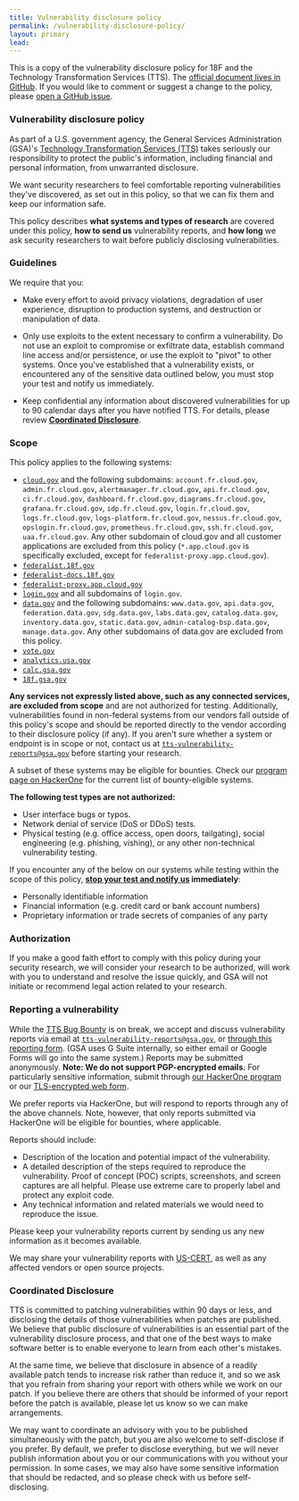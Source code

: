 ```yaml
---
title: Vulnerability disclosure policy
permalink: /vulnerability-disclosure-policy/
layout: primary
lead:
---
```


This is a copy of the vulnerability disclosure policy for 18F and the Technology Transformation Services (TTS). The [official document lives in GitHub](https://github.com/18F/vulnerability-disclosure-policy/blob/master/vulnerability-disclosure-policy.md#vulnerability-disclosure-policy). If you would like to comment or suggest a change to the policy, please [open a GitHub issue](https://github.com/18F/vulnerability-disclosure-policy/issues).

### Vulnerability disclosure policy

As part of a U.S. government agency, the General Services Administration (GSA)'s [Technology Transformation Services (TTS)](https://gsa.gov/tts) takes seriously our responsibility to protect the public's information, including financial and personal information, from unwarranted disclosure.

We want security researchers to feel comfortable reporting vulnerabilities they've discovered, as set out in this policy, so that we can fix them and keep our information safe.

This policy describes **what systems and types of research** are covered under this policy, **how to send us** vulnerability reports, and **how long** we ask security researchers to wait before publicly disclosing vulnerabilities.

### Guidelines

We require that you:

* Make every effort to avoid privacy violations, degradation of user experience, disruption to production systems, and destruction or manipulation of data.

* Only use exploits to the extent necessary to confirm a vulnerability. Do not use an exploit to compromise or exfiltrate data, establish command line access and/or persistence, or use the exploit to "pivot" to other systems. Once you've established that a vulnerability exists, or encountered any of the sensitive data outlined below, you must stop your test and notify us immediately.

* Keep confidential any information about discovered vulnerabilities for up to 90 calendar days after you have notified TTS. For details, please review **[Coordinated Disclosure](#coordinated-disclosure)**.

### Scope

This policy applies to the following systems:

* [`cloud.gov`](https://cloud.gov) and the following subdomains: `account.fr.cloud.gov`, `admin.fr.cloud.gov`, `alertmanager.fr.cloud.gov`, `api.fr.cloud.gov`, `ci.fr.cloud.gov`, `dashboard.fr.cloud.gov`, `diagrams.fr.cloud.gov`, `grafana.fr.cloud.gov`, `idp.fr.cloud.gov`, `login.fr.cloud.gov`, `logs.fr.cloud.gov`, `logs-platform.fr.cloud.gov`, `nessus.fr.cloud.gov`, `opslogin.fr.cloud.gov`, `prometheus.fr.cloud.gov`, `ssh.fr.cloud.gov`, `uaa.fr.cloud.gov`. Any other subdomain of cloud.gov and all customer applications are excluded from this policy (`*.app.cloud.gov` is specifically excluded, except for `federalist-proxy.app.cloud.gov`).
* [`federalist.18f.gov`](https://federalist.18f.gov)
* [`federalist-docs.18f.gov`](https://federalist-docs.18f.gov)
* [`federalist-proxy.app.cloud.gov`](https://federalist-proxy.app.cloud.gov)
* [`login.gov`](https://login.gov) and all subdomains of `login.gov`.
* [`data.gov`](https://data.gov) and the following subdomains: `www.data.gov`, `api.data.gov`, `federation.data.gov`, `sdg.data.gov`, `labs.data.gov`, `catalog.data.gov`, `inventory.data.gov`, `static.data.gov`, `admin-catalog-bsp.data.gov`, `manage.data.gov`. Any other subdomains of data.gov are excluded from this policy.
* [`vote.gov`](https://vote.gov)
* [`analytics.usa.gov`](https://analytics.usa.gov)
* [`calc.gsa.gov`](https://calc.gsa.gov)
* [`18f.gsa.gov`](https://18f.gsa.gov)

**Any services not expressly listed above, such as any connected services, are excluded from scope** and are not authorized for testing. Additionally, vulnerabilities found in non-federal systems from our vendors fall outside of this policy's scope and should be reported directly to the vendor according to their disclosure policy (if any). If you aren't sure whether a system or endpoint is in scope or not, contact us at [`tts-vulnerability-reports@gsa.gov`](mailto:tts-vulnerability-reports@gsa.gov) before starting your research.

A subset of these systems may be eligible for bounties. Check our [program page on HackerOne](https://hackerone.com/tts) for the current list of bounty-eligible systems.

**The following test types are not authorized:**

* User interface bugs or typos.
* Network denial of service (DoS or DDoS) tests.
* Physical testing (e.g. office access, open doors, tailgating), social engineering (e.g. phishing, vishing), or any other non-technical vulnerability testing.

If you encounter any of the below on our systems while testing within the scope of this policy, **[stop your test and notify us](#reporting-a-vulnerability) immediately**:

* Personally identifiable information
* Financial information (e.g. credit card or bank account numbers)
* Proprietary information or trade secrets of companies of any party

### Authorization

If you make a good faith effort to comply with this policy during your security research, we will consider your research to be authorized, will work with you to understand and resolve the issue quickly, and GSA will not initiate or recommend legal action related to your research.

### Reporting a vulnerability

While the [TTS Bug Bounty](https://hackerone.com/tts) is on break, we accept and discuss vulnerability reports via email at [`tts-vulnerability-reports@gsa.gov`](mailto:tts-vulnerability-reports@gsa.gov), or [through this reporting form](https://docs.google.com/forms/d/e/1FAIpQLSdhr6REOq8QRZ3C2cRWVHWbjcGgdNL8_nVSGY1cBSl1-tfkWA/viewform). (GSA uses G Suite internally, so either email or Google Forms will go into the same system.) Reports may be submitted anonymously. **Note: We do not support PGP-encrypted emails.** For particularly sensitive information, submit through [our HackerOne program](https://hackerone.com/tts) or our [TLS-encrypted web form](https://docs.google.com/forms/d/e/1FAIpQLSdhr6REOq8QRZ3C2cRWVHWbjcGgdNL8_nVSGY1cBSl1-tfkWA/viewform).

We prefer reports via HackerOne, but will respond to reports through any of the above channels. Note, however, that only reports submitted via HackerOne will be eligible for bounties, where applicable.

Reports should include:

* Description of the location and potential impact of the vulnerability.
* A detailed description of the steps required to reproduce the vulnerability. Proof of concept (POC) scripts, screenshots, and screen captures are all helpful. Please use extreme care to properly label and protect any exploit code.
* Any technical information and related materials we would need to reproduce the issue.

Please keep your vulnerability reports current by sending us any new information as it becomes available.

We may share your vulnerability reports with [US-CERT](https://www.us-cert.gov/ais), as well as any affected vendors or open source projects.

### Coordinated Disclosure

TTS is committed to patching vulnerabilities within 90 days or less, and disclosing the details of those vulnerabilities when patches are published. We believe that public disclosure of vulnerabilities is an essential part of the vulnerability disclosure process, and that one of the best ways to make software better is to enable everyone to learn from each other's mistakes.

At the same time, we believe that disclosure in absence of a readily available patch tends to increase risk rather than reduce it, and so we ask that you refrain from sharing your report with others while we work on our patch. If you believe there are others that should be informed of your report before the patch is available, please let us know so we can make arrangements.

We may want to coordinate an advisory with you to be published simultaneously with the patch, but you are also welcome to self-disclose if you prefer. By default, we prefer to disclose everything, but we will never publish information about you or our communications with you without your permission. In some cases, we may also have some sensitive information that should be redacted, and so please check with us before self-disclosing.
